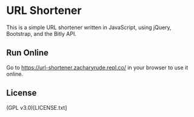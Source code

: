 # **URL Shortener**

This is a simple URL shortener written in JavaScript, using jQuery, Bootstrap, and the Bitly API.

## __Run Online__
Go to https://url-shortener.zacharyrude.repl.co/ in your browser to use it online.

## **License**

(GPL v3.0)[LICENSE.txt]
